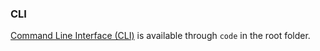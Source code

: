 ### CLI

[Command Line Interface (CLI)](https://code.visualstudio.com/docs/editor/command-line) is available through `code` in the root folder.